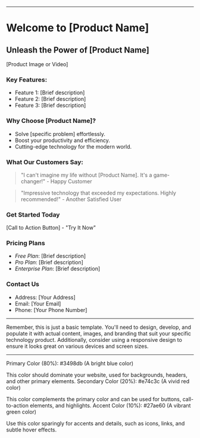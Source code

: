 
---
# Welcome to [Product Name]

## Unleash the Power of [Product Name]

[Product Image or Video]

### Key Features:
- Feature 1: [Brief description]
- Feature 2: [Brief description]
- Feature 3: [Brief description]

### Why Choose [Product Name]?

- Solve [specific problem] effortlessly.
- Boost your productivity and efficiency.
- Cutting-edge technology for the modern world.

### What Our Customers Say:

> "I can't imagine my life without [Product Name]. It's a game-changer!" - Happy Customer

> "Impressive technology that exceeded my expectations. Highly recommended!" - Another Satisfied User

### Get Started Today

[Call to Action Button] - "Try It Now"

### Pricing Plans

- *Free Plan*: [Brief description]
- *Pro Plan*: [Brief description]
- *Enterprise Plan*: [Brief description]

### Contact Us

- Address: [Your Address]
- Email: [Your Email]
- Phone: [Your Phone Number]

---

Remember, this is just a basic template. You'll need to design, develop, and populate it with actual content, images, and branding that suit your specific technology product. Additionally, consider using a responsive design to ensure it looks great on various devices and screen sizes.

--- 

Primary Color (80%): #3498db (A bright blue color)

This color should dominate your website, used for backgrounds, headers, and other primary elements.
Secondary Color (20%): #e74c3c (A vivid red color)

This color complements the primary color and can be used for buttons, call-to-action elements, and highlights.
Accent Color (10%): #27ae60 (A vibrant green color)

Use this color sparingly for accents and details, such as icons, links, and subtle hover effects.